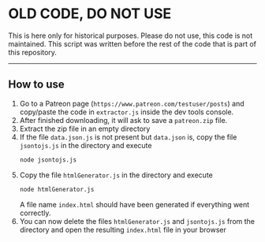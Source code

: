 # OLD CODE, DO NOT USE
This is here only for historical purposes. Please do not use, this code is not maintained.
This script was written before the rest of the code that is part of this repository.

---

## How to use
1. Go to a Patreon page (`https://www.patreon.com/testuser/posts`) and copy/paste the code in `extractor.js` inside the dev tools console.
1. After finished downloading, it will ask to save a `patreon.zip` file.
1. Extract the zip file in an empty directory
1. If the file `data.json.js` is not present but `data.json` is, copy the file `jsontojs.js` in the directory and execute
    ```sh
    node jsontojs.js
    ```
1. Copy the file `htmlGenerator.js` in the directory and execute
    ```sh
    node htmlGenerator.js
    ```
    A file name `index.html` should have been generated if everything went correctly.
1. You can now delete the files `htmlGenerator.js` and `jsontojs.js` from the directory and open the resulting `index.html` file in your browser
